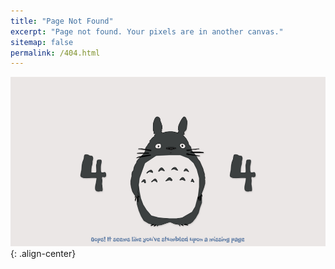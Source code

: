 ```yaml
---
title: "Page Not Found"
excerpt: "Page not found. Your pixels are in another canvas."
sitemap: false
permalink: /404.html
---
```

![](/assets/images/404error-totoro.png){: .align-center}
